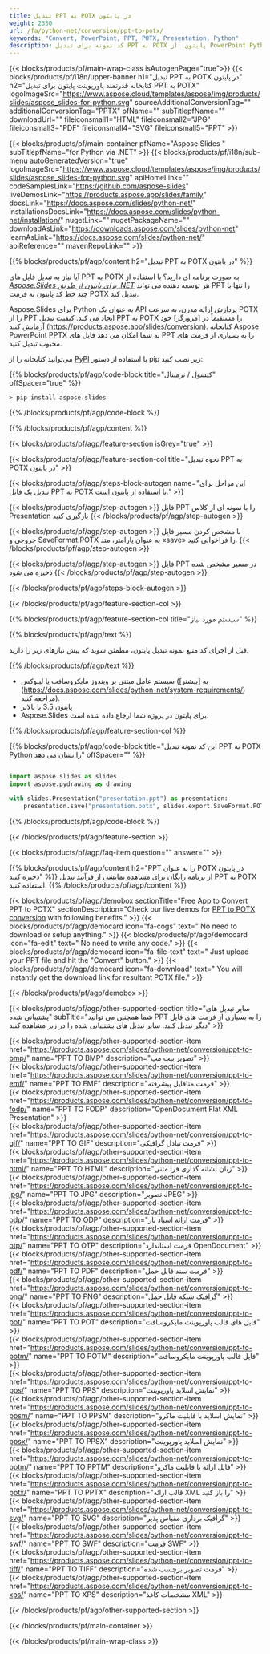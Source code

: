 ```yaml
---
title: تبدیل PPT به POTX در پایتون
weight: 2330
url: /fa/python-net/conversion/ppt-to-potx/ 
keywords: "Convert, PowerPoint, PPT, POTX, Presentation, Python"
description: کد نمونه برای تبدیل PPT به POTX پایتون. از PowerPoint Python API برای تبدیل دسته ای فایل های PPT به فایل های POTX استفاده کنید.
---
```


{{< blocks/products/pf/main-wrap-class isAutogenPage="true">}}
{{< blocks/products/pf/i18n/upper-banner h1="تبدیل PPT به POTX در پایتون" h2="کتابخانه قدرتمند پاورپوینت پایتون برای تبدیل PPT به POTX" logoImageSrc="https://www.aspose.cloud/templates/aspose/img/products/slides/aspose_slides-for-python.svg" sourceAdditionalConversionTag="" additionalConversionTag="PPTX" pfName="" subTitlepfName="" downloadUrl="" fileiconsmall1="HTML" fileiconsmall2="JPG" fileiconsmall3="PDF" fileiconsmall4="SVG" fileiconsmall5="PPT" >}}

{{< blocks/products/pf/main-container pfName="Aspose.Slides " subTitlepfName="for Python via .NET" >}}
{{< blocks/products/pf/i18n/sub-menu autoGeneratedVersion="true" logoImageSrc="https://www.aspose.cloud/templates/aspose/img/products/slides/aspose_slides-for-python.svg" apiHomeLink="" codeSamplesLink="https://github.com/aspose-slides" liveDemosLink="https://products.aspose.app/slides/family" docsLink="https://docs.aspose.com/slides/python-net/" installationsDocsLink="https://docs.aspose.com/slides/python-net/installation/" nugetLink="" nugetPackageName="" downloadAsLink="https://downloads.aspose.com/slides/python-net" learnAsLink="https://docs.aspose.com/slides/python-net/" apiReference="" mavenRepoLink="" >}}

{{% blocks/products/pf/agp/content h2="تبدیل PPT به POTX در پایتون" %}}

آیا نیاز به تبدیل فایل های PPT به POTX به صورت برنامه ای دارید؟ با استفاده از [*Aspose.Slides برای پایتون از طریق .NET*](https://products.aspose.com/slides/python-net/) هر توسعه دهنده می تواند PPT را تنها با چند خط کد پایتون به فرمت POTX تبدیل کند.

Aspose.Slides برای Python به عنوان یک API پردازش ارائه مدرن، به سرعت POTX را از PPT ایجاد می کند. کیفیت تبدیل PPT به POTX را مستقیماً در [مرورگر] خود آزمایش کنید (https://products.aspose.app/slides/conversion). کتابخانه Aspose PowerPoint PPTX به شما امکان می دهد فایل های PPT را به بسیاری از فرمت های محبوب تبدیل کنید.

می‌توانید کتابخانه را از [PyPI](https://pypi.org/project/Aspose.Slides/) با استفاده از دستور pip زیر نصب کنید:

{{% blocks/products/pf/agp/code-block title="کنسول / ترمینال" offSpacer="true" %}}

```console
> pip install aspose.slides

```

{{% /blocks/products/pf/agp/code-block %}}

{{% /blocks/products/pf/agp/content %}}

{{< blocks/products/pf/agp/feature-section isGrey="true" >}}

{{< blocks/products/pf/agp/feature-section-col title="نحوه تبدیل PPT به POTX در پایتون" >}}

{{< blocks/products/pf/agp/steps-block-autogen name="این مراحل برای تبدیل یک فایل PPT به POTX با استفاده از پایتون است." >}}

{{< blocks/products/pf/agp/step-autogen >}}
فایل PPT را با نمونه ای از کلاس Presentation بارگیری کنید
{{< /blocks/products/pf/agp/step-autogen >}}

{{< blocks/products/pf/agp/step-autogen >}}
با مشخص کردن مسیر فایل خروجی و SaveFormat.POTX به عنوان پارامتر، متد «save» را فراخوانی کنید.
{{< /blocks/products/pf/agp/step-autogen >}}

{{< blocks/products/pf/agp/step-autogen >}}
فایل PPT در مسیر مشخص شده ذخیره می شود
{{< /blocks/products/pf/agp/step-autogen >}}

{{< /blocks/products/pf/agp/steps-block-autogen >}}

{{< /blocks/products/pf/agp/feature-section-col >}}

{{% blocks/products/pf/agp/feature-section-col title="سیستم مورد نیاز" %}}

{{% blocks/products/pf/agp/text %}}

 قبل از اجرای کد منبع نمونه تبدیل پایتون، مطمئن شوید که پیش نیازهای زیر را دارید.

{{% /blocks/products/pf/agp/text %}}

- سیستم عامل مبتنی بر ویندوز مایکروسافت یا لینوکس (به [بیشتر] (https://docs.aspose.com/slides/python-net/system-requirements/) مراجعه کنید).
- پایتون 3.5 یا بالاتر
- Aspose.Slides برای پایتون در پروژه شما ارجاع داده شده است.

{{% /blocks/products/pf/agp/feature-section-col %}}

{{% blocks/products/pf/agp/code-block title="این کد نمونه تبدیل PPT به POTX Python را نشان می دهد" offSpacer="" %}}

```py

import aspose.slides as slides
import aspose.pydrawing as drawing

with slides.Presentation("presentation.ppt") as presentation:
    presentation.save("presentation.potx", slides.export.SaveFormat.POTX)

```
{{% /blocks/products/pf/agp/code-block %}}

{{< /blocks/products/pf/agp/feature-section >}}

{{< blocks/products/pf/agp/faq-item question="" answer="" >}}
 
{{% blocks/products/pf/agp/content h2="PPT را به عنوان POTX در پایتون ذخیره کنید" %}}
از برنامه رایگان برای مشاهده نمایشی از فرآیند تبدیل PPT به POTX استفاده کنید. 
{{% /blocks/products/pf/agp/content %}}

<!-- aboutfile Starts -->

{{< blocks/products/pf/agp/demobox sectionTitle="Free App to Convert PPT to POTX" sectionDescription="Check our live demos for [PPT to POTX conversion](https://products.aspose.app/slides/conversion/) with following benefits." >}}
        {{< blocks/products/pf/agp/democard icon="fa-cogs" text=" No need to download or setup anything." >}}
        {{< blocks/products/pf/agp/democard icon="fa-edit" text=" No need to write any code." >}}
        {{< blocks/products/pf/agp/democard icon="fa-file-text" text=" Just upload your PPT file and hit the \"Convert\" button." >}}
        {{< blocks/products/pf/agp/democard icon="fa-download" text=" You will instantly get the download link for resultant POTX file." >}}

{{< /blocks/products/pf/agp/demobox >}}

<!-- aboutfile Ends -->

{{< blocks/products/pf/agp/other-supported-section title="سایر تبدیل های پشتیبانی شده" subTitle="شما همچنین می توانید PPT را به بسیاری از فرمت های فایل دیگر تبدیل کنید. سایر تبدیل های پشتیبانی شده را در زیر مشاهده کنید" >}}

{{< blocks/products/pf/agp/other-supported-section-item href="https://products.aspose.com/slides/python-net/conversion/ppt-to-bmp/" name="PPT TO BMP" description="تصویر بیت مپ" >}}  
{{< blocks/products/pf/agp/other-supported-section-item href="https://products.aspose.com/slides/python-net/conversion/ppt-to-emf/" name="PPT TO EMF" description="فرمت متافایل پیشرفته" >}}  
{{< blocks/products/pf/agp/other-supported-section-item href="https://products.aspose.com/slides/python-net/conversion/ppt-to-fodp/" name="PPT TO FODP" description="OpenDocument Flat XML Presentation" >}}  
{{< blocks/products/pf/agp/other-supported-section-item href="https://products.aspose.com/slides/python-net/conversion/ppt-to-gif/" name="PPT TO GIF" description="فرمت تبادل گرافیکی" >}}  
{{< blocks/products/pf/agp/other-supported-section-item href="https://products.aspose.com/slides/python-net/conversion/ppt-to-html/" name="PPT TO HTML" description="زبان نشانه گذاری فرا متنی" >}}  
{{< blocks/products/pf/agp/other-supported-section-item href="https://products.aspose.com/slides/python-net/conversion/ppt-to-jpg/" name="PPT TO JPG" description="تصویر JPEG" >}}  
{{< blocks/products/pf/agp/other-supported-section-item href="https://products.aspose.com/slides/python-net/conversion/ppt-to-odp/" name="PPT TO ODP" description="فرمت ارائه اسناد باز" >}}  
{{< blocks/products/pf/agp/other-supported-section-item href="https://products.aspose.com/slides/python-net/conversion/ppt-to-otp/" name="PPT TO OTP" description="فرمت استاندارد OpenDocument" >}}  
{{< blocks/products/pf/agp/other-supported-section-item href="https://products.aspose.com/slides/python-net/conversion/ppt-to-pdf/" name="PPT TO PDF" description="فرمت سند قابل حمل" >}}  
{{< blocks/products/pf/agp/other-supported-section-item href="https://products.aspose.com/slides/python-net/conversion/ppt-to-png/" name="PPT TO PNG" description="گرافیک شبکه قابل حمل" >}}  
{{< blocks/products/pf/agp/other-supported-section-item href="https://products.aspose.com/slides/python-net/conversion/ppt-to-pot/" name="PPT TO POT" description="فایل های قالب پاورپوینت مایکروسافت" >}}  
{{< blocks/products/pf/agp/other-supported-section-item href="https://products.aspose.com/slides/python-net/conversion/ppt-to-potm/" name="PPT TO POTM" description="فایل قالب پاورپوینت مایکروسافت" >}}  
{{< blocks/products/pf/agp/other-supported-section-item href="https://products.aspose.com/slides/python-net/conversion/ppt-to-pps/" name="PPT TO PPS" description="نمایش اسلاید پاورپوینت" >}}  
{{< blocks/products/pf/agp/other-supported-section-item href="https://products.aspose.com/slides/python-net/conversion/ppt-to-ppsm/" name="PPT TO PPSM" description="نمایش اسلاید با قابلیت ماکرو" >}}  
{{< blocks/products/pf/agp/other-supported-section-item href="https://products.aspose.com/slides/python-net/conversion/ppt-to-ppsx/" name="PPT TO PPSX" description="نمایش اسلاید پاورپوینت" >}}  
{{< blocks/products/pf/agp/other-supported-section-item href="https://products.aspose.com/slides/python-net/conversion/ppt-to-pptm/" name="PPT TO PPTM" description="فایل ارائه با قابلیت ماکرو" >}}  
{{< blocks/products/pf/agp/other-supported-section-item href="https://products.aspose.com/slides/python-net/conversion/ppt-to-pptx/" name="PPT TO PPTX" description="قالب ارائه XML را باز کنید" >}}  
{{< blocks/products/pf/agp/other-supported-section-item href="https://products.aspose.com/slides/python-net/conversion/ppt-to-svg/" name="PPT TO SVG" description="گرافیک برداری مقیاس پذیر" >}}  
{{< blocks/products/pf/agp/other-supported-section-item href="https://products.aspose.com/slides/python-net/conversion/ppt-to-swf/" name="PPT TO SWF" description="فرمت SWF" >}}  
{{< blocks/products/pf/agp/other-supported-section-item href="https://products.aspose.com/slides/python-net/conversion/ppt-to-tiff/" name="PPT TO TIFF" description="فرمت تصویر برچسب شده" >}}  
{{< blocks/products/pf/agp/other-supported-section-item href="https://products.aspose.com/slides/python-net/conversion/ppt-to-xps/" name="PPT TO XPS" description="مشخصات کاغذ XML" >}}  


{{< /blocks/products/pf/agp/other-supported-section >}}

{{< /blocks/products/pf/main-container >}}
    
{{< /blocks/products/pf/main-wrap-class >}}